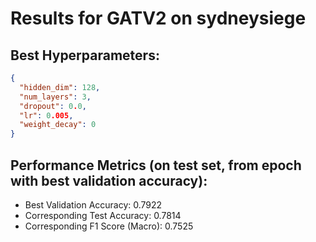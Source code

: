 # Results for GATV2 on sydneysiege

## Best Hyperparameters:
```json
{
  "hidden_dim": 128,
  "num_layers": 3,
  "dropout": 0.0,
  "lr": 0.005,
  "weight_decay": 0
}
```

## Performance Metrics (on test set, from epoch with best validation accuracy):
- Best Validation Accuracy: 0.7922
- Corresponding Test Accuracy: 0.7814
- Corresponding F1 Score (Macro): 0.7525
